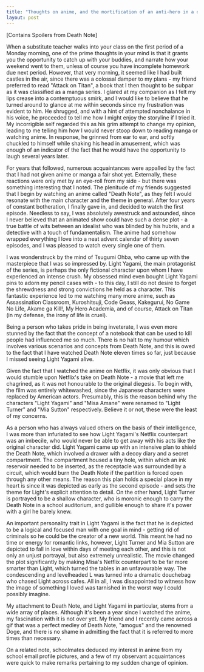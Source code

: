 ```yaml
---
title: "Thoughts on anime, and the mortification of an anti-hero in a dystopian society"
layout: post
---
```


[Contains Spoilers from Death Note]

When a substitute teacher walks into your class on the first period of a Monday morning, one of the prime thoughts in your mind is that it grants you the opportunity to catch up with your buddies, and narrate how your weekend went to them, unless of course you have incomplete homework due next period. However, that very morning, it seemed like I had built castles in the air, since there was a colossal damper to my plans - my friend preferred to read "Attack on Titan", a book that I then thought to be subpar as it was classified as a manga series. I glared at my companion as I felt my lips crease into a contemptuous smirk, and I would like to believe that he turned around to glance at me within seconds since my frustration was evident to him. He shrugged, and with a hint of attempted nonchalance in his voice, he proceeded to tell me how I might enjoy the storyline if I tried it. My incorrigible self regarded this as his grim attempt to change my opinion, leading to me telling him how I would never stoop down to reading manga or watching anime. In response, he grinned from ear to ear, and softly chuckled to himself while shaking his head in amusement, which was enough of an indicator of the fact that he would have the opportunity to laugh several years later. 



For years that followed, numerous acquaintances were appalled by the fact that I had not given anime or manga a fair shot yet. Externally, these reactions were only met by an eye-roll from my side - but there was something interesting that I noted. The plenitude of my friends suggested that I begin by watching an anime called "Death Note", as they felt I would resonate with the main character and the theme in general. After four years of constant botheration, I finally gave in, and decided to watch the first episode. Needless to say, I was absolutely awestruck and astounded, since I never believed that an animated show could have such a dense plot - a true battle of wits between an idealist who was blinded by his hubris, and a detective with a touch of fundamentalism. The anime had somehow wrapped everything I love into a neat advent calendar of thirty seven episodes, and I was pleased to watch every single one of them. 

I was wonderstruck by the mind of Tsugumi Ohba, who came up with the masterpiece that I was so impressed by. Light Yagami, the main protagonist of the series, is perhaps the only fictional character upon whom I have experienced an intense crush. My obsessed mind even bought Light Yagami pins to adorn my pencil cases with - to this day, I still do not desire to forget the shrewdness and strong convictions he held as a character. This fantastic experience led to me watching many more anime, such as Assassination Classroom, Kuroshitsuji, Code Geass, Kakegurui, No Game No Life, Akame ga Kill!, My Hero Academia, and of course, Attack on Titan (in my defense, the irony of life is cruel). 

Being a person who takes pride in being inveterate, I was even more stunned by the fact that the concept of a notebook that can be used to kill people had influenced me so much. There is no halt to my humour which involves various scenarios and concepts from Death Note, and this is owed to the fact that I have watched Death Note eleven times so far, just because I missed seeing Light Yagami alive. 

Given the fact that I watched the anime on Netflix, it was only obvious that I would stumble upon Netflix's take on Death Note - a movie that left me chagrined, as it was not honourable to the original diegesis. To begin with, the film was entirely whitewashed, since the Japanese characters were replaced by American actors.  Presumably, this is the reason behind why the characters "Light Yagami" and "Misa Amane" were renamed to "Light Turner" and "Mia Sutton" respectively. Believe it or not, these were the least of my concerns.

As a person who has always valued others on the basis of their intelligence, I was more than infuriated to see how Light Yagami's Netflix counterpart was an imbecile, who would never be able to get away with his acts like the original character did. Light Yagami came up with an intensive plan to shield the Death Note, which involved a drawer with a decoy diary and a secret compartment. The compartment housed a tiny hole, within which an ink reservoir needed to be inserted, as the receptacle was surrounded by a circuit, which would burn the Death Note if the partition is forced open through any other means. The reason this plan holds a special place in my heart is since it was depicted as early as the second episode - and sets the theme for Light's explicit attention to detail. On the other hand, Light Turner is portrayed to be a shallow character, who is moronic enough to carry the Death Note in a school auditorium, and gullible enough to share it's power with a girl he barely knew. 

An important personality trait in Light Yagami is the fact that he is depicted to be a logical and focused man with one goal in mind - getting rid of criminals so he could be the creator of a new world. This meant he had no time or energy for romantic links, however, Light Turner and Mia Sutton are depicted to fall in love within days of meeting each other, and this is not only an unjust portrayal, but also extremely unrealistic. The movie changed the plot significantly by making Misa's Netflix counterpart to be far more smarter than Light, which turned the tables in an unfavourable way. The condescending and levelheaded L was turned into a dramatic douchebag who chased Light across cafes. All in all, I was disappointed to witness how the image of something I loved was tarnished in the worst way I could possibly imagine. 

My attachment to Death Note, and Light Yagami in particular, stems from a wide array of places. Although it's been a year since I watched the anime, my fascination with it is not over yet. My friend and I recently came across a gif that was a perfect medley of Death Note, "amogus" and the renowned Doge, and there is no shame in admitting the fact that it is referred to more times than necessary.

On a related note, schoolmates deduced my interest in anime from my school email profile pictures, and a few of my observant acquaintances were quick to make remarks pertaining to my sudden change of opinion.
